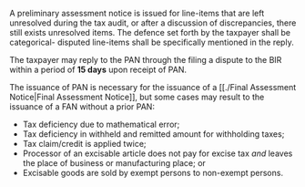 A preliminary assessment notice is issued for line-items that are left unresolved during the tax audit, or after a discussion of discrepancies, there still exists unresolved items. The defence set forth by the taxpayer shall be categorical- disputed line-items shall be specifically mentioned in the reply.

The taxpayer may reply to the PAN through the filing a dispute to the BIR within a period of **15 days** upon receipt of PAN.

The issuance of PAN is necessary for the issuance of a [[./Final Assessment Notice|Final Assessment Notice]], but some cases may result to the issuance of a FAN without a prior PAN:
- Tax deficiency due to mathematical error;
- Tax deficiency in withheld and remitted amount for withholding taxes;
- Tax claim/credit is applied twice;
- Processor of an excisable article does not pay for excise tax *and* leaves the place of business or manufacturing place; or
- Excisable goods are sold by exempt persons to non-exempt persons.
